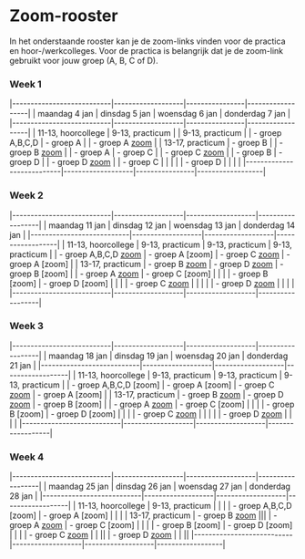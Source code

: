 # Zoom-rooster
In het onderstaande rooster kan je de zoom-links vinden voor de practica en hoor-/werkcolleges. Voor de practica is belangrijk dat je de zoom-link gebruikt voor jouw groep (A, B, C of D).

### Week 1

|---------------------------|-------------------|----------------|------------------|
| maandag 4 jan             | dinsdag 5 jan     | woensdag 6 jan | donderdag 7 jan  |
|---------------------------|-------------------|----------------|------------------|
| 11-13, hoorcollege        | 9-13, practicum   |                | 9-13, practicum  |
| - groep A,B,C,D           | - groep A         |                | - groep A [zoom](https://uva-live.zoom.us/j/82822382674) |
| 13-17, practicum          | - groep B         |                | - groep B [zoom](https://uva-live.zoom.us/j/83329158219) |
| - groep A                 | - groep C         |                | - groep C [zoom](https://uva-live.zoom.us/j/84548409537) |
| - groep B                 | - groep D         |                | - groep D [zoom](https://uva-live.zoom.us/j/84348852339) |
| - groep C                 |                   |                |                  |
| - groep D                 |                   |                |                  |
|---------------------------|-------------------|----------------|------------------|

### Week 2

|---------------------------|-------------------|-------------------|------------------|
| maandag 11 jan            | dinsdag 12 jan    | woensdag 13 jan   | donderdag 14 jan |
|---------------------------|-------------------|-------------------|------------------|
| 11-13, hoorcollege        | 9-13, practicum   | 9-13, practicum   | 9-13, practicum  |
| - groep A,B,C,D [zoom](https://uva-live.zoom.us/j/84636241080)  | - groep A [zoom]                                         |  - groep C [zoom](https://uva-live.zoom.us/j/84106399991) | - groep A [zoom] |
| 13-17, practicum                                                | - groep B [zoom](https://uva-live.zoom.us/j/85685304535) |  - groep D [zoom](https://uva-live.zoom.us/j/85237280759) | - groep B [zoom] |
| - groep A [zoom](https://uva-live.zoom.us/j/83715932842)        | - groep C [zoom]                                         |                   |                  |
| - groep B [zoom]                                                | - groep D [zoom]                                         |                   |                  |
| - groep C [zoom](https://uva-live.zoom.us/j/83118252379)        |                                                          |                   |                  |
| - groep D [zoom](https://uva-live.zoom.us/j/88609686577)        |                                                          |                   |                  |
|---------------------------|-------------------|-------------------|------------------|

### Week 3

|---------------------------|-------------------|-------------------|------------------|
| maandag 18 jan            | dinsdag 19 jan    | woensdag 20 jan   | donderdag 21 jan |
|---------------------------|-------------------|-------------------|------------------|
| 11-13, hoorcollege                                        | 9-13, practicum                                          | 9-13, practicum   | 9-13, practicum  |
| - groep A,B,C,D [zoom]                                    | - groep A [zoom]                                         |  - groep C [zoom](https://uva-live.zoom.us/j/81726427033) | - groep A [zoom] |
| 13-17, practicum                                          | - groep B [zoom](https://uva-live.zoom.us/j/85685304535) |  - groep D [zoom](https://uva-live.zoom.us/j/84519098031) | - groep B [zoom] |
| - groep A [zoom](https://uva-live.zoom.us/j/83715932842)  | - groep C [zoom]                                         |                   |                  |
| - groep B [zoom]                                          | - groep D [zoom]                                         |           |                  |
| - groep C [zoom](https://uva-live.zoom.us/j/82476350068)  |                                                          |                   |                  |
| - groep D [zoom](https://uva-live.zoom.us/j/88609686577)  |                                                          |                   |                  |
|---------------------------|-------------------|-------------------|------------------|

### Week 4

|---------------------------|-------------------|-------------------|------------------|
| maandag 25 jan            | dinsdag 26 jan    | woensdag 27 jan   | donderdag 28 jan |
|---------------------------|-------------------|-------------------|------------------|
| 11-13, hoorcollege        | 9-13, practicum   |                   |                  |
| - groep A,B,C,D [zoom]    | - groep A [zoom]  |                   |                  |
| 13-17, practicum          | - groep B [zoom](https://uva-live.zoom.us/j/85685304535) |||
| - groep A [zoom](https://uva-live.zoom.us/j/83715932842)          | - groep C [zoom]  |                   |                  |
| - groep B [zoom]          | - groep D [zoom]  |                   |                  |
| - groep C [zoom](https://uva-live.zoom.us/j/89223006277) |        |                  ||
| - groep D [zoom](https://uva-live.zoom.us/j/88609686577) |        |                  ||
|---------------------------|-------------------|-------------------|------------------|
